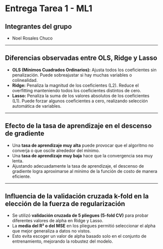 # Entrega Tarea 1 - ML1

## Integrantes del grupo
- Noel Rosales Chuco

---

## Diferencias observadas entre OLS, Ridge y Lasso

- **OLS (Mínimos Cuadrados Ordinarios):** Ajusta todos los coeficientes sin penalización. Puede sobreajustar si hay muchas variables o colinealidad.  
- **Ridge:** Penaliza la magnitud de los coeficientes (L2). Reduce el overfitting manteniendo todos los coeficientes distintos de cero.  
- **Lasso:** Penaliza la suma de los valores absolutos de los coeficientes (L1). Puede forzar algunos coeficientes a cero, realizando selección automática de variables.

---

## Efecto de la tasa de aprendizaje en el descenso de gradiente

- Una **tasa de aprendizaje muy alta** puede provocar que el algoritmo no converja o que oscile alrededor del mínimo.  
- Una **tasa de aprendizaje muy baja** hace que la convergencia sea muy lenta.  
- Ajustando adecuadamente la tasa de aprendizaje, el descenso de gradiente logra aproximarse al mínimo de la función de costo de manera eficiente.

---

## Influencia de la validación cruzada k-fold en la elección de la fuerza de regularización

- Se utilizó **validación cruzada de 5 pliegues (5-fold CV)** para probar diferentes valores de alpha en Ridge y Lasso.  
- La **media del R² o del MSE** en los pliegues permitió seleccionar el alpha que mejor generaliza a datos no vistos.  
- Esto evita escoger un valor de alpha basado solo en el conjunto de entrenamiento, mejorando la robustez del modelo.
